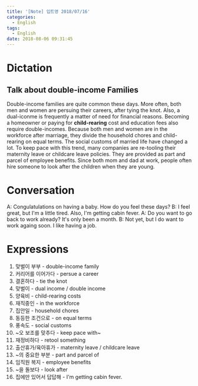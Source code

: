 ```yaml
---
title: '[Note] 입트영 2018/07/16'
categories:
  - English
tags:
  - English
date: 2018-08-06 09:31:45
---
```


# Dictation

## Talk about double-income Families

Double-income families are quite common these days. More often, both men and women are persuing their careers, after tying the knot. Also, a dual-iconme is frequently a matter of need for financial reasons. Becoming a homeowner or paying for **child-rearing** cost and education fees also require double-incomes. Because both men and women are in the workforce after marriage, they divide the household chores and child-rearing on equal terms. The social customs of married life have changed a lot. To keep pace with this trend, many companies are re-tooling their maternity leave or childcare leave policies. They are provided as part and parcel of employee benefits. Since both mom and dad at work, people often hire someone to look after the children when they are young.

# Conversation

A: Congulatulations on having a baby. How do you feel these days?
B: I feel great, but I'm a little tired. Also, I'm getting cabin fever.
A: Do you want to go back to work already? It's only been a month.
B: Not yet, but I do want to work againg soon. I like having a job.

# Expressions

1. 맞벌이 부부 - double-income family
2. 커리어를 이어가다 - persue a career
3. 결혼하다 - tie the knot
4. 맞벌이 - dual income / double income
5. 양육비 - child-rearing costs
6. 재직중인 - in the workforce
7. 집안일 - household chores
8. 동등한 조건으로 - on equal terms
9. 풍속도 - social customs
10. ~오 보조를 맞추다 - keep pace with~
11. 재정비하다 - retool something
12. 출산휴가/육아휴가 - maternity leave / childcare leave
13. ~의 중요한 부분 - part and parcel of
14. 임직원 복지 - employee benefits
15. ~을 돌보다 - look after
16. 집에만 있어서 답답해 - I'm getting cabin fever.